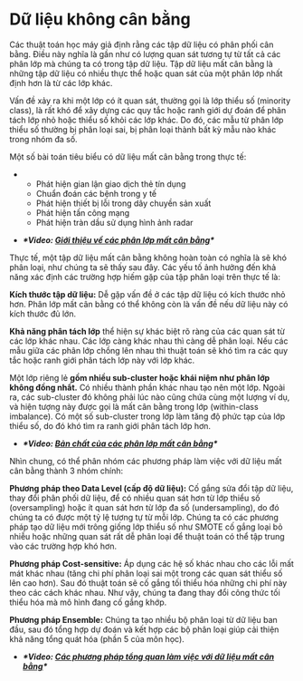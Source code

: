 # Dữ liệu không cân bằng

Các thuật toán học máy giả định rằng các tập dữ liệu có phân phối cân bằng. Điều này nghĩa là gần như có lượng quan sát tương tự từ tất cả các phân lớp mà chúng ta có trong tập dữ liệu. Tập dữ liệu mất cân bằng là những tập dữ liệu có nhiều thực thể hoặc quan sát của một phân lớp nhất định hơn là từ các lớp khác.

Vấn đề xảy ra khi một lớp có ít quan sát, thường gọi là lớp thiểu số (minority class), là rất khó để xây dựng các quy tắc hoặc ranh giới dự đoán để phân tách lớp nhỏ hoặc thiểu số khỏi các lớp khác. Do đó, các mẫu từ phân lớp thiểu số thường bị phân loại sai, bị phân loại thành bất kỳ mẫu nào khác trong nhóm đa số.

Một số bài toán tiêu biểu có dữ liệu mất cân bằng trong thực tế:

- - Phát hiện gian lận giao dịch thẻ tín dụng
  - Chuẩn đoán các bệnh trong y tế
  - Phát hiện thiết bị lỗi trong dây chuyền sản xuất 
  - Phát hiện tấn công mạng
  - Phát hiện tràn dầu sử dụng hình ảnh radar

- ***\*Video: [Giới thiệu về các phân lớp mất cân bằng](https://funix.udemy.com/course/machine-learning-with-imbalanced-data/learn/lecture/22732999#overview)\****

Thực tế, một tập dữ liệu mất cân bằng không hoàn toàn có nghĩa là sẽ khó phân loại, như chúng ta sẽ thấy sau đây. Các yếu tố ảnh hưởng đến khả năng xác định các trường hợp hiếm gặp của tập phân loại trên thực tế là:

**Kích thước tập dữ liệu:** Dễ gặp vấn đề ở các tập dữ liệu có kích thước nhỏ hơn. Phân lớp mất cân bằng có thể không còn là vấn đề nếu dữ liệu này có kích thước đủ lớn.

**Khả năng phân tách lớp** thể hiện sự khác biệt rõ ràng của các quan sát từ các lớp khác nhau. Các lớp càng khác nhau thì càng dễ phân loại. Nếu các mẫu giữa các phân lớp chồng lên nhau thì thuật toán sẽ khó tìm ra các quy tắc hoặc ranh giới phân tách lớp này với lớp khác.

Một lớp riêng lẻ **gồm nhiều sub-cluster hoặc khái niệm như phân lớp không đồng nhất.** Có nhiều thành phần khác nhau tạo nên một lớp. Ngoài ra, các sub-cluster đó không phải lúc nào cũng chứa cùng một lượng ví dụ, và hiện tượng này được gọi là mất cân bằng trong lớp (within-class imbalance). Có một số sub-cluster trong lớp làm tăng độ phức tạp của lớp thiểu số, do đó khó tìm ra ranh giới phân tách lớp hơn.

- ***\*Video: [Bản chất của các phân lớp mất cân bằng](https://funix.udemy.com/course/machine-learning-with-imbalanced-data/learn/lecture/22733043#overview)\****

Nhìn chung, có thể phân nhóm các phương pháp làm việc với dữ liệu mất cân bằng thành 3 nhóm chính:

**Phương pháp theo Data Level (cấp độ dữ liệu):** Cố gắng sửa đổi tập dữ liệu, thay đổi phân phối dữ liệu, để có nhiều quan sát hơn từ lớp thiểu số (oversampling) hoặc ít quan sát hơn từ lớp đa số (undersampling), do đó chúng ta có được một tỷ lệ tương tự từ mỗi lớp. Chúng ta có các phương pháp tạo dữ liệu mới trông giống lớp thiểu số như SMOTE cố gắng loại bỏ nhiễu hoặc những quan sát rất dễ phân loại để thuật toán có thể tập trung vào các trường hợp khó hơn.

**Phương pháp Cost-sensitive:** Áp dụng các hệ số khác nhau cho các lỗi mất mát khác nhau (tăng chi phí phân loại sai một trong các quan sát thiểu số lên cao hơn). Sau đó thuật toán sẽ cố gắng tối thiểu hóa những chi phí này theo các cách khác nhau. Như vậy, chúng ta đang thay đổi công thức tối thiểu hóa mà mô hình đang cố gắng khớp.

**Phương pháp Ensemble:** Chúng ta tạo nhiều bộ phân loại từ dữ liệu ban đầu, sau đó tổng hợp dự đoán và kết hợp các bộ phân loại giúp cải thiện khả năng tổng quát hóa (phần 5 của môn học).

- ***\*Video: [Các phương pháp tổng quan làm việc với dữ liệu mất cân bằng](https://funix.udemy.com/course/machine-learning-with-imbalanced-data/learn/lecture/22733079#overview)\****
